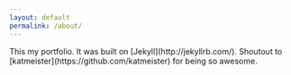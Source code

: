 ```yaml
---
layout: default
permalink: /about/
---
```


<div class="wrapper" markdown="1">
This my portfolio.  It was built on [Jekyll](http://jekyllrb.com/).  Shoutout to [katmeister](https://github.com/katmeister) for being so awesome.
</div>
